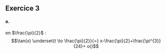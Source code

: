 ## Exercice 3
#### a.
en $\frac{\pi}{2}$ : 
$$\tan(x) \underset{t \to \frac{\pi}{2}}{=} x-\frac{\pi}{2}+\frac{\pi^{3}}{24}+ o()$$
